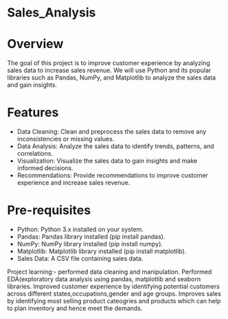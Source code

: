 # Sales_Analysis
# Overview
The goal of this project is to improve customer experience by analyzing sales data to increase sales revenue. We will use Python and its popular libraries such as Pandas, NumPy, and Matplotlib to analyze the sales data and gain insights.
# Features
- Data Cleaning: Clean and preprocess the sales data to remove any inconsistencies or missing values.
- Data Analysis: Analyze the sales data to identify trends, patterns, and correlations.
- Visualization: Visualize the sales data to gain insights and make informed decisions.
- Recommendations: Provide recommendations to improve customer experience and increase sales revenue.
# Pre-requisites
- Python: Python 3.x installed on your system.
- Pandas: Pandas library installed (pip install pandas).
- NumPy: NumPy library installed (pip install numpy).
- Matplotlib: Matplotlib library installed (pip install matplotlib).
- Sales Data: A CSV file containing sales data.
  
Project learning:- performed data cleaning and manipulation.
Performed EDA(exploratory data analysis using pandas, matplotlib and seaborn libraries.
Improved customer experience by identifying potential customers across different states,occupations,gender and age groups.
Improves sales by identifying most selling product cateogries and products which can help to plan inventory and hence meet the demands. 
